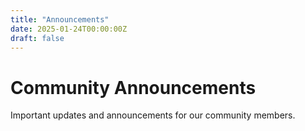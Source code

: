 ```yaml
---
title: "Announcements"
date: 2025-01-24T00:00:00Z
draft: false
---
```


# Community Announcements

Important updates and announcements for our community members.
